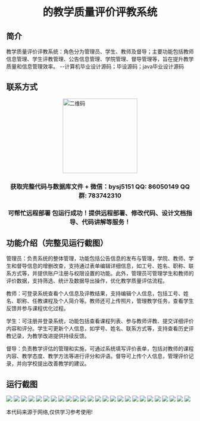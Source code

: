 <p><h1 align="center">的教学质量评价评教系统</h1></p>

## 简介
教学质量评价评教系统：角色分为管理员、学生、教师及督导；主要功能包括教师信息管理、学生评教管理、公告信息管理、学院管理、督导管理等，旨在提升教学质量和信息管理效率。    --计算机毕业设计源码；毕设源码；java毕业设计源码


## 联系方式
<img src="https://bs-1329754181.cos.ap-shanghai.myqcloud.com/wx.jpg" alt="二维码" style="display: block; margin: 0 auto;" width="200px">
<p><h3 align="center">获取完整代码与数据库文件 + 微信：bysj5151 QQ: 86050149 QQ群: 783742310</h3></p>
<p><h3 align="center">可帮忙远程部署 包运行成功！提供远程部署、修改代码、设计文档指导、代码讲解等服务！</h3></p>

## 功能介绍（完整见运行截图）
管理员：负责系统的整体管理，功能包括公告信息的发布与管理，学院、教师、学生和督导信息的增删改查，支持通过表单编辑详细信息，如工号、姓名、职称、联系方式等，并提供账户注册与权限设置的功能。此外，管理员可管理学生和教师的评价数据，支持筛选、统计及数据导出操作，优化教学质量评估流程。

教师：可登录系统查看个人信息及评教结果，支持编辑个人信息，包括工号、姓名、职称、任教课程及个人简介等。教师还可上传照片，管理教学任务，查看学生反馈并参与课程优化过程。

学生：可注册并登录系统，功能包括查看课程列表、参与教师评教、提交详细评价内容和评分。学生可更新个人信息，如学号、姓名、联系方式等，支持查看历史评教记录，为教学改进提供持续反馈。

督导：负责教学评估的管理和实施，可通过系统填写评价表单，包括对教师的课程内容、教学态度、教学方法等进行评分和评语。督导可上传个人信息，管理评价记录，并向学校提出改善教学的建议。


## 运行截图
![](https://bs-1329754181.cos.ap-shanghai.myqcloud.com/ssm/TeachingQualityEvaluationSystem/img/001.jpg)
![](https://bs-1329754181.cos.ap-shanghai.myqcloud.com/ssm/TeachingQualityEvaluationSystem/img/002.jpg)
![](https://bs-1329754181.cos.ap-shanghai.myqcloud.com/ssm/TeachingQualityEvaluationSystem/img/003.jpg)
![](https://bs-1329754181.cos.ap-shanghai.myqcloud.com/ssm/TeachingQualityEvaluationSystem/img/004.jpg)
![](https://bs-1329754181.cos.ap-shanghai.myqcloud.com/ssm/TeachingQualityEvaluationSystem/img/005.jpg)
![](https://bs-1329754181.cos.ap-shanghai.myqcloud.com/ssm/TeachingQualityEvaluationSystem/img/006.jpg)
![](https://bs-1329754181.cos.ap-shanghai.myqcloud.com/ssm/TeachingQualityEvaluationSystem/img/007.jpg)
![](https://bs-1329754181.cos.ap-shanghai.myqcloud.com/ssm/TeachingQualityEvaluationSystem/img/008.jpg)
![](https://bs-1329754181.cos.ap-shanghai.myqcloud.com/ssm/TeachingQualityEvaluationSystem/img/009.jpg)
![](https://bs-1329754181.cos.ap-shanghai.myqcloud.com/ssm/TeachingQualityEvaluationSystem/img/010.jpg)
![](https://bs-1329754181.cos.ap-shanghai.myqcloud.com/ssm/TeachingQualityEvaluationSystem/img/011.jpg)
![](https://bs-1329754181.cos.ap-shanghai.myqcloud.com/ssm/TeachingQualityEvaluationSystem/img/012.jpg)
![](https://bs-1329754181.cos.ap-shanghai.myqcloud.com/ssm/TeachingQualityEvaluationSystem/img/013.jpg)
![](https://bs-1329754181.cos.ap-shanghai.myqcloud.com/ssm/TeachingQualityEvaluationSystem/img/014.jpg)
![](https://bs-1329754181.cos.ap-shanghai.myqcloud.com/ssm/TeachingQualityEvaluationSystem/img/015.jpg)
![](https://bs-1329754181.cos.ap-shanghai.myqcloud.com/ssm/TeachingQualityEvaluationSystem/img/016.jpg)
![](https://bs-1329754181.cos.ap-shanghai.myqcloud.com/ssm/TeachingQualityEvaluationSystem/img/017.jpg)
![](https://bs-1329754181.cos.ap-shanghai.myqcloud.com/ssm/TeachingQualityEvaluationSystem/img/018.jpg)
![](https://bs-1329754181.cos.ap-shanghai.myqcloud.com/ssm/TeachingQualityEvaluationSystem/img/019.jpg)
![](https://bs-1329754181.cos.ap-shanghai.myqcloud.com/ssm/TeachingQualityEvaluationSystem/img/020.jpg)
![](https://bs-1329754181.cos.ap-shanghai.myqcloud.com/ssm/TeachingQualityEvaluationSystem/img/021.jpg)
![](https://bs-1329754181.cos.ap-shanghai.myqcloud.com/ssm/TeachingQualityEvaluationSystem/img/022.jpg)
![](https://bs-1329754181.cos.ap-shanghai.myqcloud.com/ssm/TeachingQualityEvaluationSystem/img/023.jpg)
![](https://bs-1329754181.cos.ap-shanghai.myqcloud.com/ssm/TeachingQualityEvaluationSystem/img/024.jpg)
![](https://bs-1329754181.cos.ap-shanghai.myqcloud.com/ssm/TeachingQualityEvaluationSystem/img/025.jpg)

<p>本代码来源于网络,仅供学习参考使用!</p>
